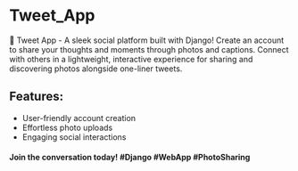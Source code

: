# Tweet_App
📸 Tweet App - A sleek social platform built with Django! Create an account to share your thoughts and moments through photos and captions. Connect with others in a lightweight, interactive experience for sharing and discovering photos alongside one-liner tweets.

## Features:

- User-friendly account creation
- Effortless photo uploads
- Engaging social interactions

#### Join the conversation today! #Django #WebApp #PhotoSharing
